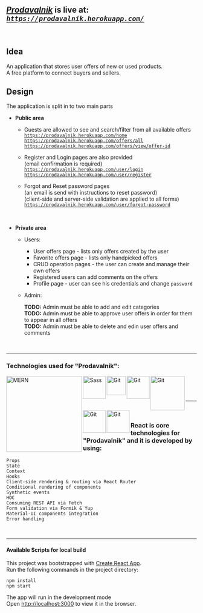## <ins>***Prodavalnik***</ins> is live at: ***[`https://prodavalnik.herokuapp.com/`][prodavalnik-home]***

<br />

## Idea

An application that stores user offers of new or used products. <br>
A free platform to connect buyers and sellers.

## Design
The application is split in to two main parts

* **Public area**
  * Guests are allowed to see and search/filter from all available offers <br>
[`https://prodavalnik.herokuapp.com/home`][prodavalnik-home] <br>
[`https://prodavalnik.herokuapp.com/offers/all`][prodavalnik-all-offers] <br>
[`https://prodavalnik.herokuapp.com/offers/view/offer-id`][prodavalnik-view-offer] <br>

  * Register and Login pages are also provided <br>
  (email confirmation is required) <br>
[`https://prodavalnik.herokuapp.com/user/login`][prodavalnik-login] <br>
[`https://prodavalnik.herokuapp.com/user/register`][prodavalnik-register] <br>

  * Forgot and Reset password pages <br>
  (an email is send with instructions to reset password) <br>
  (client-side and server-side validation are applied to all forms)
[`https://prodavalnik.herokuapp.com/user/forgot-password`][prodavalnik-forgot] 
  <br>
  

* **Private area**
  * Users:
    * User offers page - lists only offers created by the user
    * Favorite offers page - lists only handpicked offers<br>
    * CRUD operation pages - the user can create and manage their own offers <br>
    * Registered users can add comments on the offers <br>
    * Profile page - user can see his credentials and change `password` <br>
    
  * Admin: <br>
  
    **TODO:** Admin must be able to add and edit categories <br>
    **TODO:** Admin must be able to approve user offers in order for them to appear in all offers <br>
    **TODO:** Admin must be able to delete and edin user offers and comments<br>
  
<br />

---

### Technologies used for "Prodavalnik":

<img align="left" alt="MERN" width="200px" src="https://masterblocks.co.in/static/img/technologies/mern.png" />
<img align="left" alt="Sass" width="60px" src="https://alekshristov.com/images/sass.png" />
<img align="left" alt="Git" width="50px" src="https://material-ui.com/static/logo_raw.svg" />
<img align="left" alt="Git" width="60px" src="https://user-images.githubusercontent.com/4060187/61057426-4e5a4600-a3c3-11e9-9114-630743e05814.png" />
<img align="left" alt="Git" width="90px" src="https://www.blog.plint-sites.nl/wordpress/wp-content/uploads/2016/07/react-router.png" />
<img align="left" alt="Git" width="60px" src="https://nodemailer.com/nm_logo_200x136.png" />
<img align="left" alt="Git" width="60px" src="https://git-scm.com/images/logo@2x.png" /> 

<br />
<br />
<br />

---

<br />


### React is core technologies for "Prodavalnik" and it is developed by using:
`Props`<br />
`State` <br />
`Context` <br />
`Hooks` <br />
`Client-side rendering & routing via React Router` <br />
`Conditional rendering of components` <br />
`Synthetic events` <br />
`HOC` <br />
`Consuming REST API via Fetch` <br />
`Form validation via Formik & Yup` <br />
`Material-UI components integration` <br />
`Error handling` <br />

<br>

 *  *  *  *  *


#### Available Scripts for local build
This project was bootstrapped with [Create React App](https://github.com/facebook/create-react-app). <br>
Run the following commands in the project directory:

`npm install` <br>
`npm start`  <br>

The app will run in the development mode<br />
Open [http://localhost:3000](http://localhost:3000) to view it in the browser.


[prodavalnik]: https://prodavalnik.herokuapp.com/
[prodavalnik-home]: https://prodavalnik.herokuapp.com/home
[prodavalnik-all-offers]: https://prodavalnik.herokuapp.com/offers/all
[prodavalnik-view-offer]: https://prodavalnik.herokuapp.com/offers/view/5f2b22d519fabb0017aea741
[prodavalnik-register]: https://prodavalnik.herokuapp.com/user/register
[prodavalnik-login]: https://prodavalnik.herokuapp.com/user/login
[prodavalnik-forgot]: https://prodavalnik.herokuapp.com/user/forgot-password

[react]: https://reactjs.org/
[sass]: https://sass-lang.com/
[mui]: https://material-ui.com/
[formik]: https://formik.org/
[reactrouter]: https://reactrouter.com/
[node]: https://nodejs.org/en/
[express]: https://expressjs.com/
[nodemailer]: https://nodemailer.com/about/
[mongo]: https://www.mongodb.com/
[git]: https://git-scm.com/
